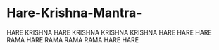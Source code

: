 # Hare-Krishna-Mantra-
HARE KRISHNA HARE KRISHNA KRISHNA KRISHNA HARE HARE HARE RAMA HARE RAMA RAMA RAMA HARE HARE 
